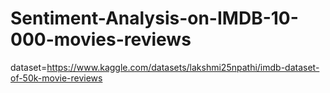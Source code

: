 # Sentiment-Analysis-on-IMDB-10-000-movies-reviews
dataset=https://www.kaggle.com/datasets/lakshmi25npathi/imdb-dataset-of-50k-movie-reviews
